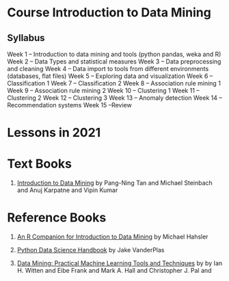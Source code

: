 # Course Introduction to Data Mining

## Syllabus 
Week 1 – Introduction to data mining and tools (python pandas, weka and R)
Week 2 – Data Types and statistical measures
Week 3 – Data preprocessing and cleaning 
Week 4 – Data import to tools from different environments (databases, flat files) 
Week 5 – Exploring data and visualization
Week 6 – Classification 1
Week 7 – Classification 2
Week 8 – Association rule mining 1
Week 9 – Association rule mining 2
Week 10 – Clustering 1
Week 11 – Clustering 2
Week 12 – Clustering 3
Week 13 – Anomaly detection
Week 14 – Recommendation systems
Week 15 –Review 


# Lessons in 2021

# Text Books

1. [Introduction to Data Mining](https://www-users.cs.umn.edu/~kumar001/dmbook/index.php) by Pang-Ning Tan and Michael Steinbach and Anuj Karpatne and Vipin Kumar


# Reference Books

1. [An R Companion for Introduction to Data Mining](https://mhahsler.github.io/Introduction_to_Data_Mining_R_Examples/book/) by Michael Hahsler

2. [Python Data Science Handbook](https://jakevdp.github.io/PythonDataScienceHandbook/) by Jake VanderPlas

3. [Data Mining: Practical Machine Learning Tools and Techniques](https://www.cs.waikato.ac.nz/~ml/weka/book.html) by  by Ian H. Witten and Eibe Frank and Mark A. Hall and Christopher J. Pal and


